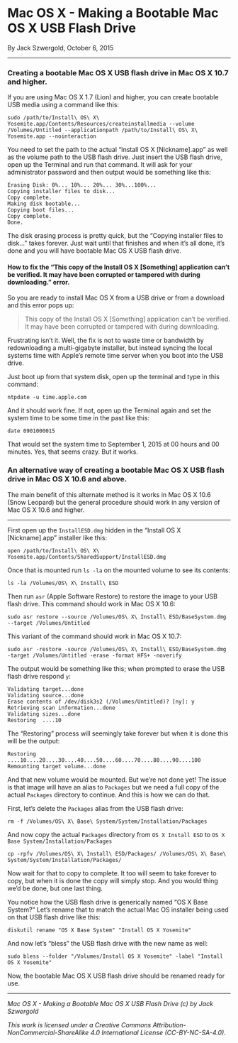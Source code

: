 # Mac OS X - Making a Bootable Mac OS X USB Flash Drive

By Jack Szwergold, October 6, 2015

***

### Creating a bootable Mac OS X USB flash drive in Mac OS X 10.7 and higher.

If you are using Mac OS X 1.7 (Lion) and higher, you can create bootable USB media using a command like this:

	sudo /path/to/Install\ OS\ X\ Yosemite.app/Contents/Resources/createinstallmedia --volume /Volumes/Untitled --applicationpath /path/to/Install\ OS\ X\ Yosemite.app --nointeraction

You need to set the path to the actual “Install OS X [Nickname].app” as well as the volume path to the USB flash drive. Just insert the USB flash drive, open up the Terminal and run that command. It will ask for your administrator password and then output would be something like this:

	Erasing Disk: 0%... 10%... 20%... 30%...100%...
	Copying installer files to disk...
	Copy complete.
	Making disk bootable...
	Copying boot files...
	Copy complete.
	Done.

The disk erasing process is pretty quick, but the “Copying installer files to disk...” takes forever. Just wait until that finishes and when it’s all done, it’s done and you will have bootable Mac OS X USB flash drive.

#### How to fix the “This copy of the Install OS X [Something] application can’t be verified. It may have been corrupted or tampered with during downloading.” error.

So you are ready to install Mac OS X from a USB drive or from a download and this error pops up:

> This copy of the Install OS X [Something] application can’t be verified. It may have been corrupted or tampered with during downloading.

Frustrating isn’t it. Well, the fix is not to waste time or bandwidth by redownloading a multi-gigabyte installer, but instead syncing the local systems time with Apple’s remote time server when you boot into the USB drive.

Just boot up from that system disk, open up the terminal and type in this command:

	ntpdate -u time.apple.com

And it should work fine. If not, open up the Terminal again and set the system time to be some time in the past like this:

	date 0901000015

That would set the system time to September 1, 2015 at 00 hours and 00 minutes. Yes, that seems crazy. But it works.

### An alternative way of creating a bootable Mac OS X USB flash drive in Mac OS X 10.6 and above.

The main benefit of this alternate method is it works in Mac OS X 10.6 (Snow Leopard) but the general procedure should work in any version of Mac OS X 10.6 and higher.

***

First open up the `InstallESD.dmg` hidden in the “Install OS X [Nickname].app” installer like this:

    open /path/to/Install\ OS\ X\ Yosemite.app/Contents/SharedSupport/InstallESD.dmg

Once that is mounted run `ls -la` on the mounted volume to see its contents:

    ls -la /Volumes/OS\ X\ Install\ ESD

Then run `asr` (Apple Software Restore) to restore the image to your USB flash drive. This command should work in Mac OS X 10.6:

    sudo asr restore --source /Volumes/OS\ X\ Install\ ESD/BaseSystem.dmg --target /Volumes/Untitled

This variant of the command should work in Mac OS X 10.7:

    sudo asr -restore -source /Volumes/OS\ X\ Install\ ESD/BaseSystem.dmg -target /Volumes/Untitled -erase -format HFS+ -noverify

The output would be something like this; when prompted to erase the USB flash drive respond `y`:

	Validating target...done
	Validating source...done
	Erase contents of /dev/disk3s2 (/Volumes/Untitled)? [ny]: y
	Retrieving scan information...done
	Validating sizes...done
	Restoring  ....10

The “Restoring” process will seemingly take forever but when it is done this will be the output:

    Restoring  ....10....20....30....40....50....60....70....80....90....100
	Remounting target volume...done

And that new volume would be mounted. But we’re not done yet! The issue is that image will have an alias to `Packages` but we need a full copy of the actual `Packages` directory to continue. And this is how we can do that.

First, let’s delete the `Packages` alias from the USB flash drive:

    rm -f /Volumes/OS\ X\ Base\ System/System/Installation/Packages

And now copy the actual `Packages` directory from `OS X Install ESD` to `OS X Base System/Installation/Packages`

    cp -rpfv /Volumes/OS\ X\ Install\ ESD/Packages/ /Volumes/OS\ X\ Base\ System/System/Installation/Packages/

Now wait for that to copy to complete. It too will seem to take forever to copy, but when it is done the copy will simply stop. And you would thing we’d be done,  but one last thing.

You notice how the USB flash drive is generically named “OS X Base System?” Let’s rename that to match the actual Mac OS installer being used on that USB flash drive like this:

    diskutil rename "OS X Base System" "Install OS X Yosemite"

And now let’s “bless” the USB flash drive with the new name as well:

    sudo bless --folder "/Volumes/Install OS X Yosemite" -label "Install OS X Yosemite"

Now, the bootable Mac OS X USB flash drive should be renamed ready for use.

***

*Mac OS X - Making a Bootable Mac OS X USB Flash Drive (c) by Jack Szwergold*

*This work is licensed under a Creative Commons Attribution-NonCommercial-ShareAlike 4.0 International License (CC-BY-NC-SA-4.0).*